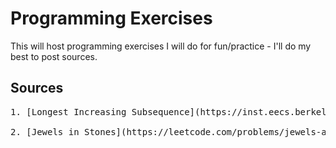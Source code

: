 # Programming Exercises
This will host programming exercises I will do for fun/practice - I'll do my best to post sources.

## Sources
<pre>
1. [Longest Increasing Subsequence](https://inst.eecs.berkeley.edu/~cs61a/sp19/hw/hw08/#q2)

2. [Jewels in Stones](https://leetcode.com/problems/jewels-and-stones/)

</pre>
